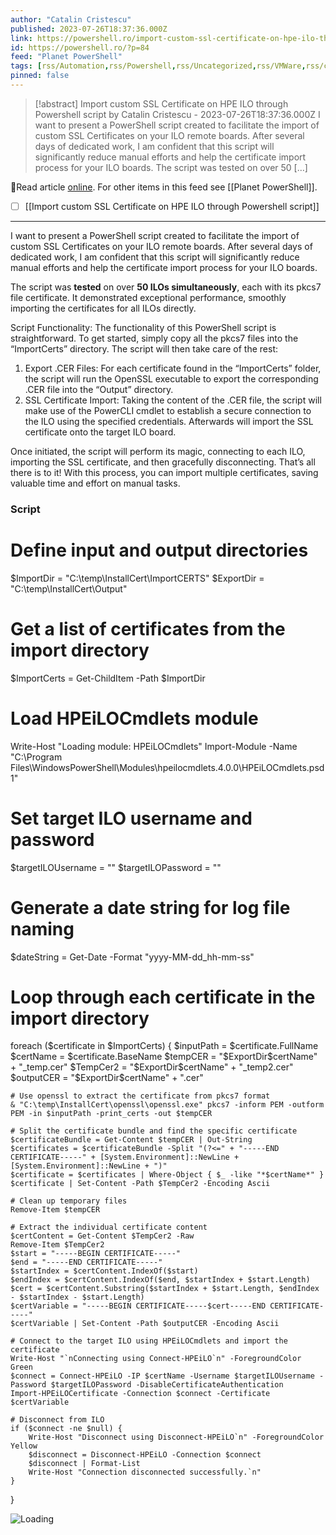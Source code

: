 ```yaml
---
author: "Catalin Cristescu"
published: 2023-07-26T18:37:36.000Z
link: https://powershell.ro/import-custom-ssl-certificate-on-hpe-ilo-through-powershell-script/
id: https://powershell.ro/?p=84
feed: "Planet PowerShell"
tags: [rss/Automation,rss/Powershell,rss/Uncategorized,rss/VMWare,rss/certificate,rss/cmdlets,rss/hpe_ilo,rss/pkcs7,rss/powercli]
pinned: false
---
```

> [!abstract] Import custom SSL Certificate on HPE ILO through Powershell script by Catalin Cristescu - 2023-07-26T18:37:36.000Z
> I want to present a PowerShell script created to facilitate the import of custom SSL Certificates on your ILO remote boards. After several days of dedicated work, I am confident that this script will significantly reduce manual efforts and help the certificate import process for your ILO boards. The script was tested on over 50 […]

🔗Read article [online](https://powershell.ro/import-custom-ssl-certificate-on-hpe-ilo-through-powershell-script/). For other items in this feed see [[Planet PowerShell]].

- [ ] [[Import custom SSL Certificate on HPE ILO through Powershell script]]
- - -
I want to present a PowerShell script created to facilitate the import of custom SSL Certificates on your ILO remote boards. After several days of dedicated work, I am confident that this script will significantly reduce manual efforts and help the certificate import process for your ILO boards.

The script was **tested** on over **50 ILOs simultaneously**, each with its pkcs7 file certificate. It demonstrated exceptional performance, smoothly importing the certificates for all ILOs directly.

Script Functionality: The functionality of this PowerShell script is straightforward. To get started, simply copy all the pkcs7 files into the “ImportCerts” directory. The script will then take care of the rest:

1. Export .CER Files: For each certificate found in the “ImportCerts” folder, the script will run the OpenSSL executable to export the corresponding .CER file into the “Output” directory.
2. SSL Certificate Import: Taking the content of the .CER file, the script will make use of the PowerCLI cmdlet to establish a secure connection to the ILO using the specified credentials. Afterwards will import the SSL certificate onto the target ILO board.

Once initiated, the script will perform its magic, connecting to each ILO, importing the SSL certificate, and then gracefully disconnecting. That’s all there is to it! With this process, you can import multiple certificates, saving valuable time and effort on manual tasks.

### Script

# Define input and output directories
$ImportDir = "C:\temp\InstallCert\ImportCERTS"
$ExportDir = "C:\temp\InstallCert\Output"

# Get a list of certificates from the import directory
$ImportCerts = Get-ChildItem -Path $ImportDir

# Load HPEiLOCmdlets module
Write-Host "Loading module: HPEiLOCmdlets"
Import-Module -Name "C:\Program Files\WindowsPowerShell\Modules\hpeilocmdlets.4.0.0\HPEiLOCmdlets.psd1"

# Set target ILO username and password
$targetILOUsername = ""
$targetILOPassword = ""

# Generate a date string for log file naming
$dateString = Get-Date -Format "yyyy-MM-dd_hh-mm-ss"

# Loop through each certificate in the import directory
foreach ($certificate in $ImportCerts) {
    $inputPath = $certificate.FullName
    $certName = $certificate.BaseName
    $tempCER = "$ExportDir\$certName" + "_temp.cer"
    $TempCer2 = "$ExportDir\$certName" + "_temp2.cer"
    $outputCER = "$ExportDir\$certName" + ".cer"
    
    # Use openssl to extract the certificate from pkcs7 format
    & "C:\temp\InstallCert\openssl\openssl.exe" pkcs7 -inform PEM -outform PEM -in $inputPath -print_certs -out $tempCER

    # Split the certificate bundle and find the specific certificate
    $certificateBundle = Get-Content $tempCER | Out-String
    $certificates = $certificateBundle -Split "(?<=" + "-----END CERTIFICATE-----" + [System.Environment]::NewLine + [System.Environment]::NewLine + ")"
    $certificate = $certificates | Where-Object { $_ -like "*$certName*" }
    $certificate | Set-Content -Path $TempCer2 -Encoding Ascii

    # Clean up temporary files
    Remove-Item $tempCER

    # Extract the individual certificate content
    $certContent = Get-Content $TempCer2 -Raw
    Remove-Item $TempCer2
    $start = "-----BEGIN CERTIFICATE-----"
    $end = "-----END CERTIFICATE-----"
    $startIndex = $certContent.IndexOf($start)
    $endIndex = $certContent.IndexOf($end, $startIndex + $start.Length)
    $cert = $certContent.Substring($startIndex + $start.Length, $endIndex - $startIndex - $start.Length)
    $certVariable = "-----BEGIN CERTIFICATE-----$cert-----END CERTIFICATE-----"
    $certVariable | Set-Content -Path $outputCER -Encoding Ascii

    # Connect to the target ILO using HPEiLOCmdlets and import the certificate
    Write-Host "`nConnecting using Connect-HPEiLO`n" -ForegroundColor Green
    $connect = Connect-HPEiLO -IP $certName -Username $targetILOUsername -Password $targetILOPassword -DisableCertificateAuthentication
    Import-HPEiLOCertificate -Connection $connect -Certificate $certVariable

    # Disconnect from ILO
    if ($connect -ne $null) {
        Write-Host "Disconnect using Disconnect-HPEiLO`n" -ForegroundColor Yellow
        $disconnect = Disconnect-HPEiLO -Connection $connect
        $disconnect | Format-List
        Write-Host "Connection disconnected successfully.`n"
    }
}

![Loading](https://powershell.ro/wp-content/plugins/page-views-count/ajax-loader-2x.gif)
